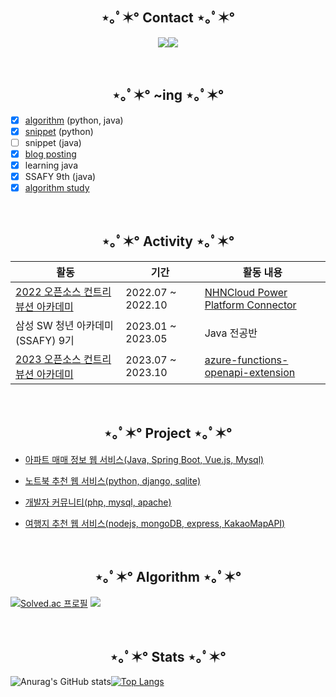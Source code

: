 

<h2></h2>
<h2 align="center">⋆｡ﾟ✶° Contact ⋆｡ﾟ✶°</h2>

<p align="center"><a href="mailto:dlwns7267@naver.com"><img src="https://img.shields.io/badge/dlwns7267-64BC4B?style=flat-square&logo=Naver&logoColor=white&link=mailto:dlwns7267@naver.com"/></a><a href="https://dlwns7267.tistory.com/"><img src="https://img.shields.io/badge/blog-000000?style=flat-square&logo=Blogger&logoColor=white"/></a>

&nbsp;

 <h2 align="center">⋆｡ﾟ✶° ~ing ⋆｡ﾟ✶°</h2>

- [X] [algorithm](https://github.com/wnsgml7267/cote-practice) (python, java) 
- [X] [snippet](https://github.com/wnsgml7267/python-algorithm-snippet) (python)
- [ ] snippet (java)
- [X] [blog posting](https://dlwns7267.tistory.com/) 
- [X] learning java
- [X] SSAFY 9th (java)
- [X] [algorithm study](https://github.com/wnsgml7267/AlgorithmStudy/tree/wnsgml7267)
<!--- [ ] Computer Science-->

&nbsp;

<h2 align="center">⋆｡ﾟ✶° Activity ⋆｡ﾟ✶°</h2>

|활동|기간|활동 내용|
|------|---|---|
|[2022 오픈소스 컨트리뷰션 아카데미](https://dlwns7267.tistory.com/category/Open%20source%20Contribution%20Academy)|2022.07 ~ 2022.10|[NHNCloud Power Platform Connector](https://github.com/wnsgml7267/nhn-toast-notification-service-custom-connector)|
|삼성 SW 청년 아카데미(SSAFY) 9기|2023.01 ~ 2023.05 |Java 전공반|
|[2023 오픈소스 컨트리뷰션 아카데미](https://dlwns7267.tistory.com/category/Open%20source%20Contribution%20Academy)|2023.07 ~ 2023.10|[azure-functions-openapi-extension](https://github.com/wnsgml7267/azure-functions-openapi-extension)|

<!--
|창업동기유발프로그램 START-UP 바르게 성장하기|2019.07|인테리어 클라우드(2위)|
|4차 산업혁명 선도를 위한 Creative Item & Level UP 창업캠프|2019.10|피부 개선 스캔 AI기반 케어 화장품 추천 마스크(최우수상)|
|2019 창의융합캠프, Design Thinking bootcamp|2019.11|쌔싹 스마트 지갑(우수상)|
|부산스러운 해커톤 빅데이터를 이용한 지속가능발전목표(SDGs) 해결 방안|2019.11|키오스크 교육, 원데이 클래스, ‘하모니’집밥(최우수상)|
|코로나 취약계층을 돕는 ‘코로나 헬퍼’ 웹 서비스 개발 활동 및 참여|2020-02-28 ~ 2020-08-29|코로나 취약계층에게 따스한 손길을 건네는 웹 서비스|
-->



&nbsp;

<h2 align="center">⋆｡ﾟ✶° Project ⋆｡ﾟ✶°</h2>

- [아파트 매매 정보 웹 서비스(Java, Spring Boot, Vue.js, Mysql)](https://github.com/wnsgml7267/help_me_home)


- [노트북 추천 웹 서비스(python, django, sqlite)](https://github.com/wnsgml7267/notebook_world)
 
 
- [개발자 커뮤니티(php, mysql, apache)](https://github.com/wnsgml7267/devcomm)


- [여행지 추천 웹 서비스(nodejs, mongoDB, express, KakaoMapAPI)](https://github.com/wnsgml7267/oneclick_trip)

&nbsp;

<h2 align="center">⋆｡ﾟ✶° Algorithm ⋆｡ﾟ✶°</h2>

[![Solved.ac
프로필](http://mazassumnida.wtf/api/v2/generate_badge?boj=wnsgml7267)](https://solved.ac/wnsgml7267) <img src="http://mazandi.herokuapp.com/api?handle=wnsgml7267&theme=cold"/>

&nbsp;

<h2 align="center">⋆｡ﾟ✶° Stats ⋆｡ﾟ✶°</h2>

![Anurag's GitHub stats](https://github-readme-stats-sigma-five.vercel.app/api?username=wnsgml7267&show_icons=true&theme=dark)[![Top Langs](https://github-readme-stats-sigma-five.vercel.app/api/top-langs/?username=wnsgml7267&langs_count=10&layout=compact&theme=dark&hide=css,html)](https://github.com/anuraghazra/github-readme-stats)


<!--
# Extra Pins (~ing)

[![Readme Card](https://github-readme-stats.vercel.app/api/pin/?username=wnsgml7267&repo=nhn-toast-notification-service-custom-connector&theme=dark)](https://github.com/wnsgml7267/nhn-toast-notification-service-custom-connector)
[![Readme Card](https://github-readme-stats.vercel.app/api/pin/?username=wnsgml7267&repo=Spring-study&theme=dark)](https://github.com/wnsgml7267/Spring-study)
[![Readme Card](https://github-readme-stats.vercel.app/api/pin/?username=wnsgml7267&repo=notebook_world&theme=dark)](https://github.com/wnsgml7267/notebook_world)
[![Readme Card](https://github-readme-stats.vercel.app/api/pin/?username=wnsgml7267&repo=python-algorithm-snippet&theme=dark)](https://github.com/wnsgml7267/python-algorithm-snippet)

[![Readme Card](https://github-readme-stats.vercel.app/api/pin/?username=wnsgml7267&repo=num-baseball-game&theme=dark)](https://github.com/wnsgml7267/num-baseball-game)
-->


<!--
<div align=right>	

[![Hits](https://hits.seeyoufarm.com/api/count/incr/badge.svg?url=https%3A%2F%2Fgithub.com%2Fwnsgml7267&count_bg=%236AABEF&title_bg=%231B86F1&icon=&icon_color=%23E7E7E7&title=hits&edge_flat=false)](https://hits.seeyoufarm.com)
  
</div>
-->



<!--Ramendoenda-->




<!--
**wnsgml7267/wnsgml7267** is a ✨ _special_ ✨ repository because its `README.md` (this file) appears on your GitHub profile.

Here are some ideas to get you started:

- 🔭 I’m currently working on ...
- 🌱 I’m currently learning ...
- 👯 I’m looking to collaborate on ...
- 🤔 I’m looking for help with ...
- 💬 Ask me about ...
- 📫 How to reach me: ...
- 😄 Pronouns: ...
- ⚡ Fun fact: ...

-->
